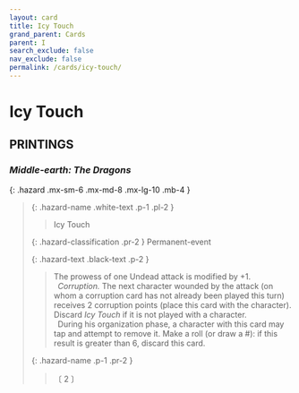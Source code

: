 ```yaml
---
layout: card
title: Icy Touch
grand_parent: Cards
parent: I
search_exclude: false
nav_exclude: false
permalink: /cards/icy-touch/
---
```


# Icy Touch


## PRINTINGS


### _Middle-earth: The Dragons_

{: .hazard .mx-sm-6 .mx-md-8 .mx-lg-10 .mb-4 }
> {: .hazard-name .white-text .p-1 .pl-2 }
> > <div class="hazard-mp"></div>
> > <div class="card-name">Icy Touch</div>
>
> {: .hazard-classification .pr-2 }
> Permanent-event
>
> {: .hazard-text .black-text .p-2 }
> > The prowess of one Undead attack is modified by +1. <br>&ensp;_Corruption._ The next character wounded by the attack (on whom a corruption card has not already been played this turn) receives 2 corruption points (place this card with the character). Discard _Icy Touch_ if it is not played with a character. <br>&ensp;During his organization phase, a character with this card may tap and attempt to remove it. Make a roll (or draw a #): if this result is greater than 6, discard this card. 
>
> {: .hazard-name .p-1 .pr-2 }
> > <div class="card-shield"></div>
> > <div class="card-corruption-white">〔 2 〕</div>


